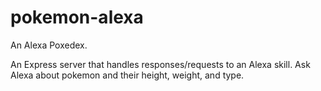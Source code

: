 # pokemon-alexa

An Alexa Poxedex.

An Express server that handles responses/requests to an Alexa skill. Ask Alexa about pokemon and their height, weight, and type.
